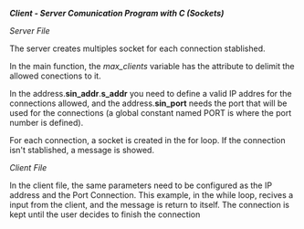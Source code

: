 ***Client - Server Comunication Program with C (Sockets)***

*Server File*

The server creates multiples socket for each connection stablished.

In the main function, the *max_clients* variable has the attribute to delimit the allowed conections to it.

In the address.**sin_addr**.**s_addr** you need to define a valid IP addres for the connections allowed, and the address.**sin_port** needs the port that will be used for the connections (a global constant named PORT is where the port number is defined).

For each connection, a socket is created in the for loop. If the connection isn't stablished, a message is showed.

*Client File*

In the client file, the same parameters need to be configured as the IP address and the Port Connection. This example, in the while loop, recives a input from the client, and the message is return to itself. The connection is kept until the user decides to finish the connection
